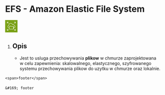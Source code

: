 # EFS - Amazon **Elastic File System**


![Elastic File System Icon](../images/services/Arch_Amazon-EFS_32.png)

1. Opis
    - 

    - Jest to usluga przechowywania **plikow** w chmurze zaprojektowana w celu zapewnienia: skalowalnego, elastycznego, szyfrowanego systemu przechowywania plikow do uzytku w chmurze oraz lokalnie.



<footer>


    <span>footer</span>

    &#169; footer
</footer>